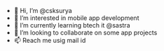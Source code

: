 - 👋 Hi, I’m @csksurya
- 👀 I’m interested in mobile app development
- 🌱 I’m currently learning btech it @sastra
- 💞️ I’m looking to collaborate on some app projects
- 📫 Reach me usig mail id 

<!---
csksurya/csksurya is a ✨ special ✨ repository because its `README.md` (this file) appears on your GitHub profile.
You can click the Preview link to take a look at your changes.
--->
